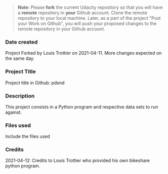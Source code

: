 >**Note**: Please **fork** the current Udacity repository so that you will have a **remote** repository in **your** Github account. Clone the remote repository to your local machine. Later, as a part of the project "Post your Work on Github", you will push your proposed changes to the remote repository in your Github account.

### Date created
Project Forked by Louis Trottier on 2021-04-11.  More changes expected on the same day.

### Project Title
Project title in Github: pdsnd

### Description
This project consists in a Python program and respective data sets to run against.

### Files used
Include the files used

### Credits
2021-04-12: Credits to Louis Trottier who provided his own bikeshare python program.


